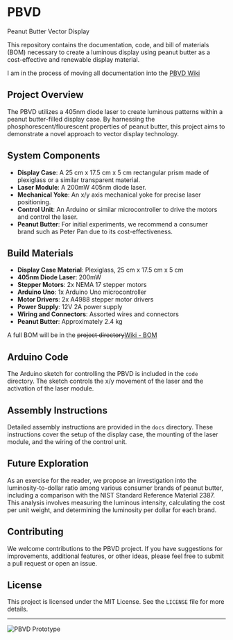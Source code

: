 # PBVD
Peanut Butter Vector Display

This repository contains the documentation, code, and bill of materials (BOM) necessary to create a luminous display using peanut butter as a cost-effective and renewable display material.

I am in the process of moving all documentation into the [PBVD Wiki](https://github.com/scottvr/PBVD/wiki)

## Project Overview

The PBVD utilizes a 405nm diode laser to create luminous patterns within a peanut butter-filled display case. By harnessing the phosphorescent/flourescent properties of peanut butter, this project aims to demonstrate a novel approach to vector display technology.

## System Components

- **Display Case**: A 25 cm x 17.5 cm x 5 cm rectangular prism made of plexiglass or a similar transparent material.
- **Laser Module**: A 200mW 405nm diode laser.
- **Mechanical Yoke**: An x/y axis mechanical yoke for precise laser positioning.
- **Control Unit**: An Arduino or similar microcontroller to drive the motors and control the laser.
- **Peanut Butter**: For initial experiments, we recommend a consumer brand such as Peter Pan due to its cost-effectiveness.

## Build Materials

- **Display Case Material**: Plexiglass, 25 cm x 17.5 cm x 5 cm
- **405nm Diode Laser**: 200mW
- **Stepper Motors**: 2x NEMA 17 stepper motors
- **Arduino Uno**: 1x Arduino Uno microcontroller
- **Motor Drivers**: 2x A4988 stepper motor drivers
- **Power Supply**: 12V 2A power supply
- **Wiring and Connectors**: Assorted wires and connectors
- **Peanut Butter**: Approximately 2.4 kg

A full BOM will be in the ~~project directory~~[Wiki - BOM](https://github.com/scottvr/PBVD/wiki/BOM)

## Arduino Code

The Arduino sketch for controlling the PBVD is included in the `code` directory. The sketch controls the x/y movement of the laser and the activation of the laser module.

## Assembly Instructions

Detailed assembly instructions are provided in the `docs` directory. These instructions cover the setup of the display case, the mounting of the laser module, and the wiring of the control unit.

## Future Exploration

As an exercise for the reader, we propose an investigation into the luminosity-to-dollar ratio among various consumer brands of peanut butter, including a comparison with the NIST Standard Reference Material 2387. This analysis involves measuring the luminous intensity, calculating the cost per unit weight, and determining the luminosity per dollar for each brand.

## Contributing

We welcome contributions to the PBVD project. If you have suggestions for improvements, additional features, or other ideas, please feel free to submit a pull request or open an issue.

## License

This project is licensed under the MIT License. See the `LICENSE` file for more details.

---

![PBVD Prototype](images/pbvd_prototype.jpg)

